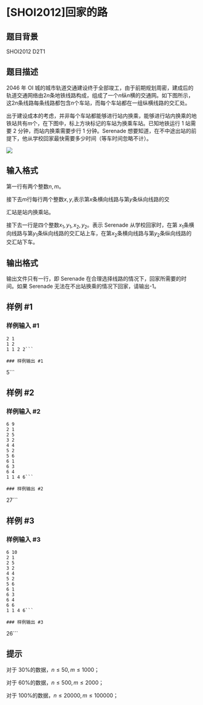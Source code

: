 # [SHOI2012]回家的路

## 题目背景

SHOI2012 D2T1


## 题目描述

2046 年 OI 城的城市轨道交通建设终于全部竣工，由于前期规划周密，建成后的轨道交通网络由$2n$条地铁线路构成，组成了一个$n$纵$n$横的交通网。如下图所示，这$2n$条线路每条线路都包含$n$个车站，而每个车站都在一组纵横线路的交汇处。


出于建设成本的考虑，并非每个车站都能够进行站内换乘，能够进行站内换乘的地铁站共有$m$个，在下图中，标上方块标记的车站为换乘车站。已知地铁运行 1 站需要 2 分钟，而站内换乘需要步行 1 分钟。Serenade 想要知道，在不中途出站的前提下，他从学校回家最快需要多少时间（等车时间忽略不计）。


![](https://cdn.luogu.com.cn/upload/pic/6547.png)


## 输入格式

第一行有两个整数$n,m$。

接下去$m$行每行两个整数$x,y$,表示第$x$条横向线路与第$y$条纵向线路的交

汇站是站内换乘站。

接下去一行是四个整数$x_1,y_1,x_2,y_2$。表示 Serenade 从学校回家时，在第 $x_1$条横向线路与第$y_1$条纵向线路的交汇站上车，在第$x_2$条横向线路与第$y_2$条纵向线路的交汇站下车。


## 输出格式

输出文件只有一行，即 Serenade 在合理选择线路的情况下，回家所需要的时间。如果 Serenade 无法在不出站换乘的情况下回家，请输出-1。


## 样例 #1

### 样例输入 #1
```
2 1
1 2
1 1 2 2```

### 样例输出 #1

```
5```

## 样例 #2

### 样例输入 #2
```
6 9
2 1
2 5
3 2
4 4
5 2
5 6
6 1
6 3
6 4
1 1 4 6```

### 样例输出 #2

```
27```

## 样例 #3

### 样例输入 #3
```
6 10
2 1
2 5
3 2
4 4
5 2
5 6
6 1
6 3
6 4
6 6
1 1 4 6```

### 样例输出 #3

```
26```

## 提示

对于 30%的数据，$n\le 50,m\le 1000$；

对于 60%的数据，$n\le 500,m\le 2000$；

对于 100%的数据，$n\le 20000,m\le 100000$；

